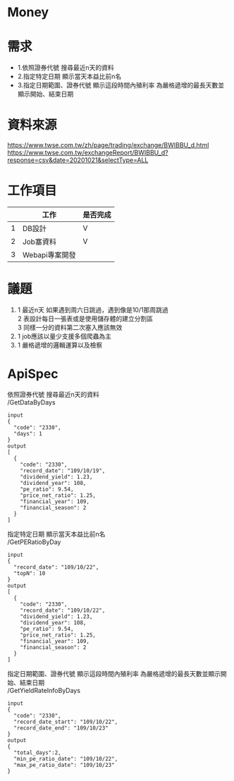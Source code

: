 # Money

# 需求
+ 1.依照證券代號 搜尋最近n天的資料  
+ 2.指定特定日期 顯示當天本益比前n名  
+ 3.指定日期範圍、證券代號 顯示這段時間內殖利率 為嚴格遞增的最長天數並顯示開始、結束日期   

# 資料來源
https://www.twse.com.tw/zh/page/trading/exchange/BWIBBU_d.html  
https://www.twse.com.tw/exchangeReport/BWIBBU_d?response=csv&date=20201021&selectType=ALL



# 工作項目
|          | 工作      | 是否完成
| -------- | -------- | -------- 
| 1     | DB設計     |V  
| 2     | Job塞資料     |V  
| 3     | Webapi專案開發     | 


# 議題

1. 1 最近n天 如果遇到周六日跳過，遇到像是10/1那周跳過  
   2 表設計每日一張表或是使用儲存體的建立分割區  
   3 同樣一分的資料第二次塞入應該無效  
2. 1 job應該以量少支援多個爬蟲為主  
3. 1 嚴格遞增的邏輯運算以及檢察
  



# ApiSpec
依照證券代號 搜尋最近n天的資料  
/GetDataByDays  



```
input
{
  "code": "2330",
  "days": 1
}
output 
[
  {
    "code": "2330",
    "record_date": "109/10/19",
    "dividend_yield": 1.23,
    "dividend_year": 108,
    "pe_ratio": 9.54,
    "price_net_ratio": 1.25,
    "financial_year": 109,
    "financial_season": 2
  }
]

```

指定特定日期 顯示當天本益比前n名  
/GetPERatioByDay  



```
input
{
  "record_date": "109/10/22",
  "topN": 10
}
output 
[
  {
    "code": "2330",
    "record_date": "109/10/22",
    "dividend_yield": 1.23,
    "dividend_year": 108,
    "pe_ratio": 9.54,
    "price_net_ratio": 1.25,
    "financial_year": 109,
    "financial_season": 2
  }
]

```

指定日期範圍、證券代號 顯示這段時間內殖利率 為嚴格遞增的最長天數並顯示開始、結束日期  
/GetYieldRateInfoByDays  



```
input
{
  "code": "2330",
  "record_date_start": "109/10/22",
  "record_date_end": "109/10/23"
}
output 
{
  "total_days":2,
  "min_pe_ratio_date": "109/10/22",
  "max_pe_ratio_date": "109/10/23"
}

```